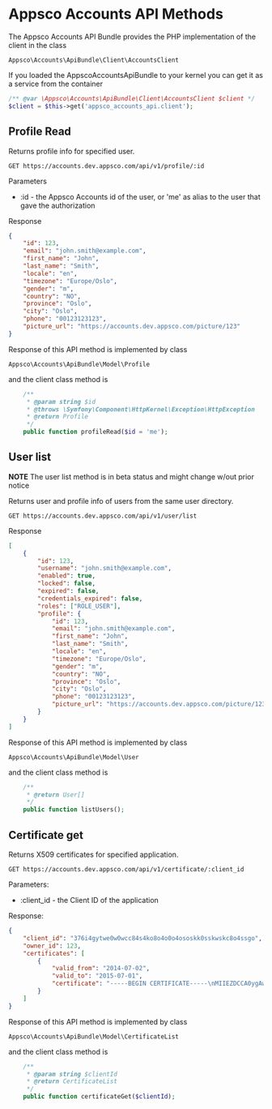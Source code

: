 Appsco Accounts API Methods
===========================

The Appsco Accounts API Bundle provides the PHP implementation of the client in the class

    Appsco\Accounts\ApiBundle\Client\AccountsClient

If you loaded the AppscoAccountsApiBundle to your kernel you can get it as a service from the container

``` php
/** @var \Appsco\Accounts\ApiBundle\Client\AccountsClient $client */
$client = $this->get('appsco_accounts_api.client');
```



Profile Read
------------

Returns profile info for specified user.

    GET https://accounts.dev.appsco.com/api/v1/profile/:id

Parameters
 * :id - the Appsco Accounts id of the user, or 'me' as alias to the user that gave the authorization

Response
``` json
{
    "id": 123,
    "email": "john.smith@example.com",
    "first_name": "John",
    "last_name": "Smith",
    "locale": "en",
    "timezone": "Europe/Oslo",
    "gender": "m",
    "country": "NO",
    "province": "Oslo",
    "city": "Oslo",
    "phone": "00123123123",
    "picture_url": "https://accounts.dev.appsco.com/picture/123"
}
```

Response of this API method is implemented by class

    Appsco\Accounts\ApiBundle\Model\Profile

and the client class method is

``` php
    /**
     * @param string $id
     * @throws \Symfony\Component\HttpKernel\Exception\HttpException
     * @return Profile
     */
    public function profileRead($id = 'me');
```



User list
---------

**NOTE** The user list method is in beta status and might change w/out prior notice

Returns user and profile info of users from the same user directory.

    GET https://accounts.dev.appsco.com/api/v1/user/list

Response

``` json
[
    {
        "id": 123,
        "username": "john.smith@example.com",
        "enabled": true,
        "locked": false,
        "expired": false,
        "credentials_expired": false,
        "roles": ["ROLE_USER"],
        "profile": {
            "id": 123,
            "email": "john.smith@example.com",
            "first_name": "John",
            "last_name": "Smith",
            "locale": "en",
            "timezone": "Europe/Oslo",
            "gender": "m",
            "country": "NO",
            "province": "Oslo",
            "city": "Oslo",
            "phone": "00123123123",
            "picture_url": "https://accounts.dev.appsco.com/picture/123"
        }
    }
]
```

Response of this API method is implemented by class

    Appsco\Accounts\ApiBundle\Model\User

and the client class method is

``` php
    /**
     * @return User[]
     */
    public function listUsers();
```


Certificate get
---------------

Returns X509 certificates for specified application.

    GET https://accounts.dev.appsco.com/api/v1/certificate/:client_id

Parameters:

 * :client_id - the Client ID of the application

Response:

``` json
{
    "client_id": "376i4gytwe0w0wcc84s4ko8o4o0o4ososkk0sskwskc8o4ssgo",
    "owner_id": 123,
    "certificates": [
        {
            "valid_from": "2014-07-02",
            "valid_to": "2015-07-01",
            "certificate": "-----BEGIN CERTIFICATE-----\nMIIEZDCCA0ygAwIBAgIBADANB..."
        }
    ]
}
```

Response of this API method is implemented by class

    Appsco\Accounts\ApiBundle\Model\CertificateList

and the client class method is

``` php
    /**
     * @param string $clientId
     * @return CertificateList
     */
    public function certificateGet($clientId);
```

